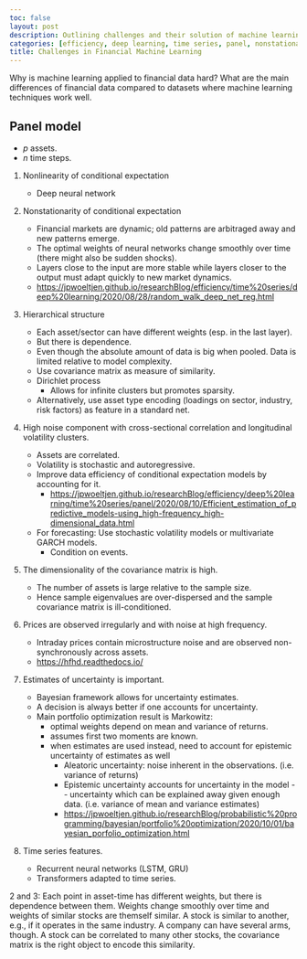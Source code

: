 ```yaml
---  
toc: false  
layout: post  
description: Outlining challenges and their solution of machine learning applied to financial data.  
categories: [efficiency, deep learning, time series, panel, nonstationarity, heteroskedastisity, hierarchical, bayesian,]  
title: Challenges in Financial Machine Learning
---  
```

  
Why is machine learning applied to financial data hard? What are the main differences of financial data compared to datasets where machine learning techniques work well.
  
  
  
## Panel model  
- $p$ assets.  
- $n$ time steps.  
  
1. Nonlinearity of conditional expectation  
   - Deep neural network  
  
2. Nonstationarity of conditional expectation  
   - Financial markets are dynamic; old patterns are arbitraged away and new patterns emerge.  
   - The optimal weights of neural networks change smoothly over time  (there might also be sudden shocks).  
   - Layers close to the input are more stable while layers closer to the output must adapt quickly to new market dynamics.
   - <https://jpwoeltjen.github.io/researchBlog/efficiency/time%20series/deep%20learning/2020/08/28/random_walk_deep_net_reg.html>
  
3. Hierarchical structure  
   - Each asset/sector can have different weights (esp. in the last layer).
   - But there is dependence.
   - Even though the absolute amount of data is big when pooled. Data is limited relative to model complexity.  
   - Use covariance matrix as measure of similarity.  
   - Dirichlet process  
		- Allows for infinite clusters but promotes sparsity.  
   - Alternatively, use asset type encoding (loadings on sector, industry, risk factors) as feature in a standard net.
  
4. High noise component with cross-sectional correlation and longitudinal volatility clusters.
   - Assets are correlated.  
   - Volatility is stochastic and autoregressive. 
   - Improve data efficiency of conditional expectation models by accounting for it.
	    - <https://jpwoeltjen.github.io/researchBlog/efficiency/deep%20learning/time%20series/panel/2020/08/10/Efficient_estimation_of_predictive_models-using_high-frequency_high-dimensional_data.html>
   - For forecasting: Use stochastic volatility models or multivariate GARCH models.
       - Condition on events.
  
5. The dimensionality of the covariance matrix is high.  
   - The number of assets is large relative to the sample size.  
   - Hence sample eigenvalues are over-dispersed and the sample covariance matrix is ill-conditioned.  
  
6. Prices are observed irregularly and with noise at high frequency.  
   - Intraday prices contain microstructure noise and are observed non-synchronously across assets.
   - <https://hfhd.readthedocs.io/>
  
7. Estimates of uncertainty is important.
   - Bayesian framework allows for uncertainty estimates. 
   - A decision is always better if one accounts for uncertainty.  
   - Main portfolio optimization result is Markowitz:  
        - optimal weights depend on mean and variance of returns.  
        - assumes first two moments are known.  
        - when estimates are used instead, need to account for epistemic uncertainty of estimates as well  
          - Aleatoric uncertainty: noise inherent in the observations. (i.e. variance of returns)  
          - Epistemic uncertainty accounts for uncertainty in the model -- uncertainty which can be explained away given enough data. (i.e. variance of mean and variance estimates)
          - <https://jpwoeltjen.github.io/researchBlog/probabilistic%20programming/bayesian/portfolio%20optimization/2020/10/01/bayesian_porfolio_optimization.html>

8. Time series features.
	- Recurrent neural networks (LSTM, GRU)
	- Transformers adapted to time series.
	
   
2 and 3: Each point in asset-time has different weights, but there is dependence between them. Weights change smoothly over time and weights of similar stocks are themself similar. A stock is similar to another, e.g., if it operates in the same industry. A company can have several arms, though. A stock can be correlated to many other stocks, the covariance matrix is the right object to encode this similarity.    

  


  

  

